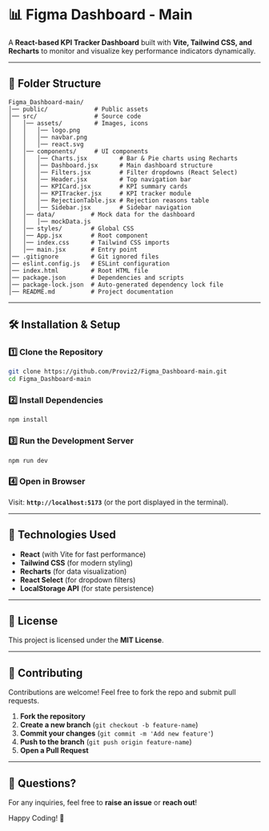 # 📊 Figma Dashboard - Main

A **React-based KPI Tracker Dashboard** built with **Vite, Tailwind CSS, and Recharts** to monitor and visualize key performance indicators dynamically.

---

## 📂 Folder Structure
```
Figma_Dashboard-main/
│── public/             # Public assets
│── src/                # Source code
│   │── assets/         # Images, icons
│   │   │── logo.png
│   │   │── navbar.png
│   │   │── react.svg
│   │── components/     # UI components
│   │   │── Charts.jsx         # Bar & Pie charts using Recharts
│   │   │── Dashboard.jsx      # Main dashboard structure
│   │   │── Filters.jsx        # Filter dropdowns (React Select)
│   │   │── Header.jsx         # Top navigation bar
│   │   │── KPICard.jsx        # KPI summary cards
│   │   │── KPITracker.jsx     # KPI tracker module
│   │   │── RejectionTable.jsx # Rejection reasons table
│   │   │── Sidebar.jsx        # Sidebar navigation
│   │── data/          # Mock data for the dashboard
│   │   │── mockData.js
│   │── styles/        # Global CSS
│   │── App.jsx        # Root component
│   │── index.css      # Tailwind CSS imports
│   │── main.jsx       # Entry point
│── .gitignore         # Git ignored files
│── eslint.config.js   # ESLint configuration
│── index.html         # Root HTML file
│── package.json       # Dependencies and scripts
│── package-lock.json  # Auto-generated dependency lock file
│── README.md          # Project documentation
```

---

## 🛠️ Installation & Setup
### 1️⃣ Clone the Repository
```sh
git clone https://github.com/Proviz2/Figma_Dashboard-main.git
cd Figma_Dashboard-main
```

### 2️⃣ Install Dependencies
```sh
npm install
```

### 3️⃣ Run the Development Server
```sh
npm run dev
```

### 4️⃣ Open in Browser
Visit: **`http://localhost:5173`** (or the port displayed in the terminal).  

---

## 🔧 Technologies Used
- **React** (with Vite for fast performance)
- **Tailwind CSS** (for modern styling)
- **Recharts** (for data visualization)
- **React Select** (for dropdown filters)
- **LocalStorage API** (for state persistence)

---

## 📜 License
This project is licensed under the **MIT License**.

---

## 🤝 Contributing
Contributions are welcome! Feel free to fork the repo and submit pull requests.

1. **Fork the repository**
2. **Create a new branch** (`git checkout -b feature-name`)
3. **Commit your changes** (`git commit -m 'Add new feature'`)
4. **Push to the branch** (`git push origin feature-name`)
5. **Open a Pull Request**

---

## 💬 Questions?
For any inquiries, feel free to **raise an issue** or **reach out**!

Happy Coding! 🎉

